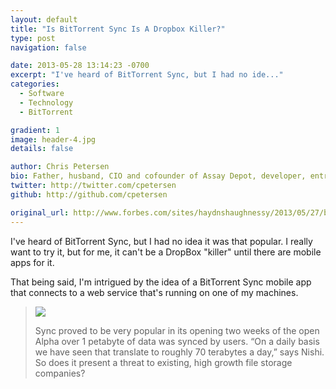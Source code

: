 ```yaml
---
layout: default
title: "Is BitTorrent Sync Is A Dropbox Killer?"
type: post
navigation: false

date: 2013-05-28 13:14:23 -0700
excerpt: "I've heard of BitTorrent Sync, but I had no ide..."
categories:
  - Software
  - Technology
  - BitTorrent

gradient: 1
image: header-4.jpg
details: false

author: Chris Petersen
bio: Father, husband, CIO and cofounder of Assay Depot, developer, entrepreneur and technologist.
twitter: http://twitter.com/cpetersen
github: http://github.com/cpetersen

original_url: http://www.forbes.com/sites/haydnshaughnessy/2013/05/27/bittorrent-sync-is-a-dropbox-killer-or-maybe-much-more-than-that/
---
```



I've heard of BitTorrent Sync, but I had no idea it was that popular. I really want to try it, but for me, it can't be a DropBox "killer" until there are mobile apps for it.

That being said, I'm intrigued by the idea of a BitTorrent Sync mobile app that connects to a web service that's running on one of my machines.

 > 
 > 
 >  
 > 
 >  [![](/attachments/fff8cde4372b7d3b990fef9ac347b382/image.png)](http://b-i.forbesimg.com/haydnshaughnessy/files/2013/05/sync-bittorrent.png) 
 > 
 > Sync proved to be very popular in its opening two weeks of the open Alpha over 1 petabyte of data was synced by users. “On a daily basis we have seen that translate to roughly 70 terabytes a day,” says Nishi.  So does it present a threat to existing, high growth file storage companies?
 > 
 >  
 > 
 > 
